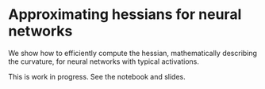 # Approximating hessians for neural networks

We show how to efficiently compute the hessian, mathematically describing the curvature, for neural networks with typical activations.

This is work in progress. See the notebook and slides.
